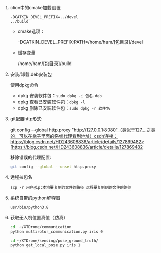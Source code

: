 1. clion中的cmake加载设置

   ```text
   -DCATKIN_DEVEL_PREFIX=../devel
   ../build
   ```
   
   - cmake选项：
   
     -DCATKIN_DEVEL_PREFIX:PATH=/home/ham/[包目录]/devel
   
   - 缓存变量
   
     /home/ham/[包目录]/build


2. 安装/卸载.deb安装包

   使用dpkg命令

   - dpkg 安装软件包：`sudo dpkg -i 包名.deb`
   - dpkg 查看已安装软件包：`dpkg -l`
   - dpkg 删除已安装软件包：`sudo dpkg -r 软件名`

3. git配置http形式:

   git config --global http.proxy "http://127.0.0.1:8080"（类似于127....之类的，可以在梯子里面的系统代理看到地址）csdn连接：https://blog.csdn.net/HD243608836/article/details/127869482>[https://blog.csdn.net/HD243608836/article/details/127869482
   
   移除错误的代理配置:
   
   ```bash
   git config --global --unset http.proxy
   ```

4. 远程拉包名

   `scp -r 用户@ip:本地要复制的文件的路径 远程要复制到的文件的路径`

5. 系统自带的python解释器

   ```bash
   usr/bin/python3.8
   ```


6. 获取无人机位置真值（仿真）

   ```bash
   cd  ~/XTDrone/communication
   python multirotor_communication.py iris 0
   ```

   ```bash
   cd ~/XTDrone/sensing/pose_ground_truth/
   python get_local_pose.py iris 1 
   ```

   
